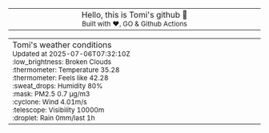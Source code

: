 
<div align="center">
<table>
<tbody>
<td align="center">
<img width="2000" height="0"><br>
Hello, this is Tomi's github 👋<br>
<sup>Built with ❤️, GO & Github Actions</sup><br>
<img width="2000" height="0">
</td>
</tbody>
</table>
</div>
<table>
<tbody>
<td align="left">
<img width="2000" height="0"><br>
Tomi's weather conditions<br>
<sup>Updated at 2025-07-06T07:32:10Z</sup><br>
<sup>:low_brightness: Broken Clouds</sup><br>
<sup>:thermometer: Temperature 35.28 </sup><br>
<sup>:thermometer: Feels like 42.28</sup><br>
<sup>:sweat_drops: Humidity 80%</sup><br>
<sup>:mask: PM2.5 0.7 μg/m3</sup><br>
<sup>:cyclone: Wind 4.01m/s </sup><br>
<sup>:telescope: Visibility 10000m </sup><br>
<sup>:droplet: Rain 0mm/last 1h </sup><br>
<img width="2000" height="0">
</td>
<td align="left">
<img width="2000" height="0"><br>
<br>
<img width="2000" height="0">
</td>
</tbody>
</table>
</div>
    